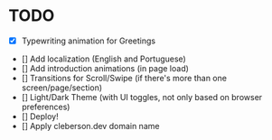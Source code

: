 # TODO

- [x] Typewriting animation for Greetings
- [] Add localization (English and Portuguese)
- [] Add introduction animations (in page load)
- [] Transitions for Scroll/Swipe (if there's more than one screen/page/section)
- [] Light/Dark Theme (with UI toggles, not only based on browser preferences)
- [] Deploy!
- [] Apply cleberson.dev domain name